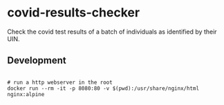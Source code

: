 # covid-results-checker

Check the covid test results of a batch of individuals as identified by their UIN.

## Development

```

# run a http webserver in the root
docker run --rm -it -p 8080:80 -v $(pwd):/usr/share/nginx/html nginx:alpine
```
